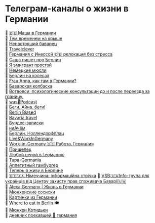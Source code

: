 # Телеграм-каналы о жизни в Германии 
🔸 [🇩🇪 Маша в Германии](https://t.me/maria_germany)  
🔸 [Тем временем на крыше](https://t.me/AufDemDACH)  
🔸 [Ненастоящий баварец](https://t.me/muenchenleben)  
🔸 [Travelclever](https://t.me/travelclever)  
🔸 [Германия с Инессой 🇩🇪 релокация без стресса](https://t.me/inessaderus)  
🔸 [Саша пишет про Берлин](https://t.me/sasha_pishet_pro_berlin)  
🔸 [Я эмигрант простой](https://t.me/prostushki)  
🔸 [Немецкие мюсли](https://t.me/nemusli)  
🔸 [Берлин на колесах](https://t.me/velogidberlin)  
🔸 [Frau Anna, как там в Германии?](https://t.me/fourcups)  
🔸 [Баварская колбаска](https://t.me/bratwurst_de)  
🔸 [Вотвояси: психологические консультации до и после переезда за границу.](https://t.me/votvoyasi)  
🔸 [was📢Podcast](https://t.me/waspodcast)  
🔸 [Беги, Айна, беги!](https://t.me/ainarun)  
🔸 [Berlin Biased](https://t.me/berlinblues)  
🔸 [Bavaria.travel](https://t.me/bavariatravel)  
🔸 [Бундес-записки](https://t.me/danke_bitte)  
🔸 [ниАчём](https://t.me/nia4emhlam)  
🔸 [Берлин. Ноллендорфплац](https://t.me/berlinnollendorfplatz)  
🔸 [Live&WorkInGermany](https://t.me/LiveAndWorkInGermany)  
🔸 [Work-in-Germany 🇩🇪 Работа. Германия](https://t.me/germanworks)  
🔸 [Пришелец](https://t.me/rusdeutschland)  
🔸 [Любой ценой в Германию](https://t.me/nurnochtum)  
🔸 [Tupa-Germania](https://t.me/tupagermania)  
🔸 [Аппетитный гамбургер](https://t.me/apphamburger)  
🔸 [Теперь я живу в Берлине](https://t.me/berlin_ukraina)  
🔸 [🇩🇪🇺🇦 Німеччина: інформаційна стрічка](https://t.me/De_Ua_live) 
🔸 [VSB:🇺🇦Info-група для украïнців від Центру захисту прав споживача Баварії🇺🇦](https://t.me/discussions4ukraintsiv)  
🔸 [Alexa Germany | Жизнь в Германии](https://t.me/alexa_germany)  
🔸 [Мюнхенские сосиски](https://t.me/munichsausages)  
🔸 [Картинки из Германии](https://t.me/die_Schwarzdrossel)  
🔸 [Where to eat in Berlin 🍽](https://t.me/wheretoeatinberlin)  
🔸 [Мюнхен Котидьен](https://t.me/munchen_nice_quotidien)  
🔸 [дневник поехавшей 🚞 германия](https://t.me/poehali_diary)  
